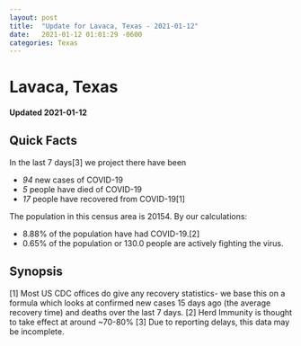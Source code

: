 ```yaml
---
layout: post
title:  "Update for Lavaca, Texas - 2021-01-12"
date:   2021-01-12 01:01:29 -0600
categories: Texas
---
```


# Lavaca, Texas
#### Updated 2021-01-12

## Quick Facts

In the last 7 days[3] we project there have been
- *94* new cases of COVID-19
- *5* people have died of COVID-19
- *17* people have recovered from COVID-19[1]

The population in this census area is 20154. By our calculations:
- 8.88% of the population have had COVID-19.[2]
- 0.65% of the population or 130.0 people are actively fighting the virus.

## Synopsis




[1] Most US CDC offices do give any recovery statistics- we base this on a formula which looks at confirmed new cases
15 days ago (the average recovery time) and deaths over the last 7 days.
[2] Herd Immunity is thought to take effect at around ~70-80%
[3] Due to reporting delays, this data may be incomplete. 
    